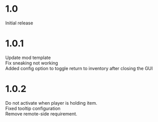 # 1.0
Initial release  
# 1.0.1
Update mod template  
Fix sneaking not working  
Added config option to toggle return to inventory after closing the GUI  
# 1.0.2
Do not activate when player is holding item.  
Fixed tooltip configuration  
Remove remote-side requirement.  